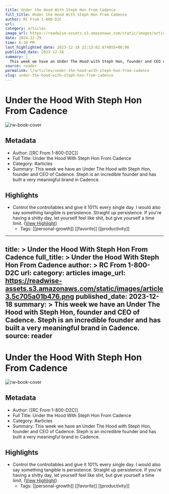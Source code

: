 ```yaml
---
title: Under the Hood With Steph Hon From Cadence
full_title: Under the Hood With Steph Hon From Cadence
author: RC From 1-800-D2C
url: 
category: articles
image_url: https://readwise-assets.s3.amazonaws.com/static/images/article3.5c705a01b476.png
date: 2024-12-29
time: 6:39 PM
last_highlighted_date: 2023-12-18 22:13:02.874055+00:00
published_date: 2023-12-18
summary: |
  This week we have an Under The Hood with Steph Hon, founder and CEO of Cadence. Steph is an incredible founder and has built a very meaningful brand in Cadence.
source: reader
permalink: l/articles/under-the-hood-with-steph-hon-from-cadence
slug: under-the-hood-with-steph-hon-from-cadence
---
```

# Under the Hood With Steph Hon From Cadence

![rw-book-cover](https://readwise-assets.s3.amazonaws.com/static/images/article3.5c705a01b476.png)

## Metadata
- Author: [[RC From 1-800-D2C]]
- Full Title: Under the Hood With Steph Hon From Cadence
- Category: #articles
- Summary: This week we have an Under The Hood with Steph Hon, founder and CEO of Cadence. Steph is an incredible founder and has built a very meaningful brand in Cadence.

## Highlights
- Control the controllables and give it 101% every single day. I would also say something tangible is persistence. Straight up persistence. If you're having a shitty day, let yourself feel like shit, but give yourself a time limit. ([View Highlight](https://read.readwise.io/read/01hhzftppcght3s06z8aygwetj))
    - Tags: [[personal-growth]] [[favorite]] [[productivity]] 


---
title: >
  Under the Hood With Steph Hon From Cadence
full_title: >
  Under the Hood With Steph Hon From Cadence
author: >
  RC From 1-800-D2C
url: 
category: articles
image_url: https://readwise-assets.s3.amazonaws.com/static/images/article3.5c705a01b476.png
published_date: 2023-12-18
summary: >
  This week we have an Under The Hood with Steph Hon, founder and CEO of Cadence. Steph is an incredible founder and has built a very meaningful brand in Cadence.
source: reader
---
# Under the Hood With Steph Hon From Cadence

![rw-book-cover](https://readwise-assets.s3.amazonaws.com/static/images/article3.5c705a01b476.png)

## Metadata
- Author: [[RC From 1-800-D2C]]
- Full Title: Under the Hood With Steph Hon From Cadence
- Category: #articles
- Summary: This week we have an Under The Hood with Steph Hon, founder and CEO of Cadence. Steph is an incredible founder and has built a very meaningful brand in Cadence.

## Highlights
- Control the controllables and give it 101% every single day. I would also say something tangible is persistence. Straight up persistence. If you're having a shitty day, let yourself feel like shit, but give yourself a time limit. ([View Highlight](https://read.readwise.io/read/01hhzftppcght3s06z8aygwetj))
    - Tags: [[personal-growth]] [[favorite]] [[productivity]] 


